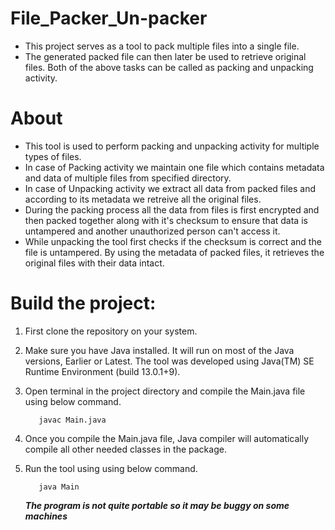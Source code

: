# File_Packer_Un-packer
  - This project serves as a tool to pack multiple files into a single file.
  - The generated packed file can then later be used to retrieve original files. 
  	Both of the above tasks can be called as packing and unpacking activity.

# About
  - This tool is used to perform packing and unpacking activity for multiple types of files.
  - In case of Packing activity we maintain one file which contains metadata and data of
  	multiple files from specified directory.
  - In case of Unpacking activity we extract all data from packed files and according to its
    metadata we retreive all the original files.
  - During the packing process all the data from files is first encrypted and then packed together
    along with it's checksum to ensure that data is untampered and another unauthorized person can't
	access it.
  - While unpacking the tool first checks if the checksum is correct and the file is untampered.
  	By using the metadata of packed files, it retrieves the original files with their data intact. 

# Build the project:
  1) First clone the repository on your system.
  2) Make sure you have Java installed. It will run on most of the Java versions, Earlier or Latest.
  	 The tool was developed using Java(TM) SE Runtime Environment (build 13.0.1+9).  
  3) Open terminal in the project directory and compile the Main.java file using below command. 
 	 ```
	 	javac Main.java
	 ```
  4) Once you compile the Main.java file, Java compiler will automatically compile all other needed classes in the package.
  5) Run the tool using using below command.
  	 ```
	 	java Main
	 ```
	 
	 *****The program is not quite portable so it may be buggy on some machines*****
